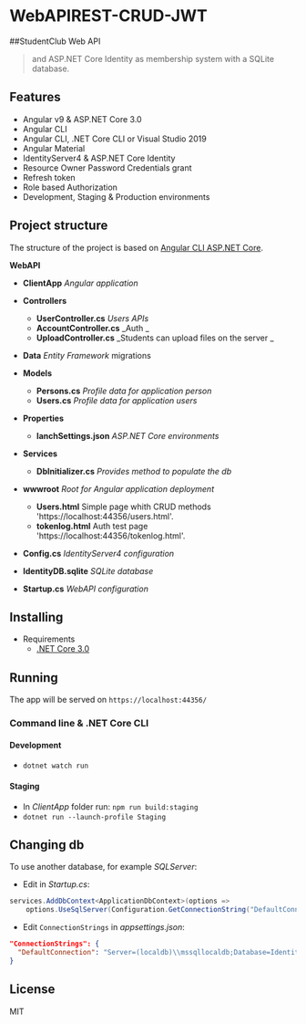 # WebAPIREST-CRUD-JWT

##StudentClub Web API


> and ASP.NET Core Identity as membership system with a SQLite database.



## Features
- Angular v9 & ASP.NET Core 3.0
- Angular CLI
- Angular CLI, .NET Core CLI or Visual Studio 2019
- Angular Material
- IdentityServer4 & ASP.NET Core Identity
- Resource Owner Password Credentials grant
- Refresh token
- Role based Authorization
- Development, Staging & Production environments

## Project structure
The structure of the project is based on [Angular CLI ASP.NET Core](https://github.com/robisim74/AngularCliAspNetCore).

**WebAPI**
- **ClientApp** _Angular application_
- **Controllers**
	- **UserController.cs** _Users APIs_
	- **AccountController.cs** _Auth _
	- **UploadController.cs** _Students can upload files on the server _
	
- **Data** _Entity Framework_ migrations
- **Models**
	- **Persons.cs** _Profile data for application person_
    - **Users.cs** _Profile data for application users_
- **Properties**
	- **lanchSettings.json** _ASP.NET Core environments_
- **Services**
	- **DbInitializer.cs** _Provides method to populate the db_
- **wwwroot** _Root for Angular application deployment_
    - **Users.html** Simple page whith CRUD methods 'https://localhost:44356/users.html'.
    - **tokenlog.html** Auth test page 'https://localhost:44356/tokenlog.html'.
- **Config.cs** _IdentityServer4 configuration_
- **IdentityDB.sqlite** _SQLite database_
- **Startup.cs** _WebAPI configuration_

## Installing
- Requirements
	-  [.NET Core 3.0](https://www.microsoft.com/net/download/core)
	





## Running
The app will be served on `https://localhost:44356/`

### Command line & .NET Core CLI
#### Development
- `dotnet watch run`

#### Staging
- In _ClientApp_ folder run: `npm run build:staging`
- `dotnet run --launch-profile Staging`


## Changing db
To use another database, for example _SQLServer_:
- Edit in _Startup.cs_:
```C#
services.AddDbContext<ApplicationDbContext>(options =>
    options.UseSqlServer(Configuration.GetConnectionString("DefaultConnection")));
```
- Edit `ConnectionStrings` in _appsettings.json_:
```Json
"ConnectionStrings": {
  "DefaultConnection": "Server=(localdb)\\mssqllocaldb;Database=IdentityDB;Trusted_Connection=True;MultipleActiveResultSets=true"
}
```

## License
MIT
